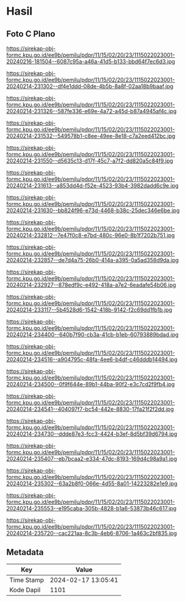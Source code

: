 # Hasil

## Foto C Plano

https://sirekap-obj-formc.kpu.go.id/ee9b/pemilu/pdpr/11/15/02/20/23/1115022023001-20240216-181504--6087c95a-a46a-41d5-b133-bbd64f7ec6d3.jpg

https://sirekap-obj-formc.kpu.go.id/ee9b/pemilu/pdpr/11/15/02/20/23/1115022023001-20240214-231302--df4e1ddd-08de-4b5b-8a8f-02aa18b9baaf.jpg

https://sirekap-obj-formc.kpu.go.id/ee9b/pemilu/pdpr/11/15/02/20/23/1115022023001-20240214-231326--587fe336-e69e-4a72-a45d-b87a4945af4c.jpg

https://sirekap-obj-formc.kpu.go.id/ee9b/pemilu/pdpr/11/15/02/20/23/1115022023001-20240214-231532--549578b1-c8ee-49ee-8e18-c7a2eed412bc.jpg

https://sirekap-obj-formc.kpu.go.id/ee9b/pemilu/pdpr/11/15/02/20/23/1115022023001-20240214-231550--d5635c13-d17f-45c7-a7f2-dd820a5c84f9.jpg

https://sirekap-obj-formc.kpu.go.id/ee9b/pemilu/pdpr/11/15/02/20/23/1115022023001-20240214-231613--a853dd4d-f52e-4523-93b4-3982dadd6c9e.jpg

https://sirekap-obj-formc.kpu.go.id/ee9b/pemilu/pdpr/11/15/02/20/23/1115022023001-20240214-231630--bb824f96-e73d-4468-b38c-25dec346e6be.jpg

https://sirekap-obj-formc.kpu.go.id/ee9b/pemilu/pdpr/11/15/02/20/23/1115022023001-20240214-232812--7e47f0c8-e7bd-480c-96e0-8b1f7202b751.jpg

https://sirekap-obj-formc.kpu.go.id/ee9b/pemilu/pdpr/11/15/02/20/23/1115022023001-20240214-232857--de7d4a75-26b0-414a-a395-0a5ad358d9da.jpg

https://sirekap-obj-formc.kpu.go.id/ee9b/pemilu/pdpr/11/15/02/20/23/1115022023001-20240214-232927--878edf9c-e492-418a-a7e2-6eadafe54b06.jpg

https://sirekap-obj-formc.kpu.go.id/ee9b/pemilu/pdpr/11/15/02/20/23/1115022023001-20240214-233117--5b4528d6-1542-418b-9142-f2c69dd1fb1b.jpg

https://sirekap-obj-formc.kpu.go.id/ee9b/pemilu/pdpr/11/15/02/20/23/1115022023001-20240214-234400--640b7f90-cb3a-41cb-b1eb-60793889bdad.jpg

https://sirekap-obj-formc.kpu.go.id/ee9b/pemilu/pdpr/11/15/02/20/23/1115022023001-20240214-234516--a904795c-48fa-4ee6-b4df-c46dddb14494.jpg

https://sirekap-obj-formc.kpu.go.id/ee9b/pemilu/pdpr/11/15/02/20/23/1115022023001-20240214-234500--0f9f644e-89b1-44ba-90f2-e3c7cd2f9fb4.jpg

https://sirekap-obj-formc.kpu.go.id/ee9b/pemilu/pdpr/11/15/02/20/23/1115022023001-20240214-234541--404097f7-bc54-442e-8830-17fa21f2f2dd.jpg

https://sirekap-obj-formc.kpu.go.id/ee9b/pemilu/pdpr/11/15/02/20/23/1115022023001-20240214-234730--ddde87e3-fcc3-4424-b3ef-8d5bf39d6794.jpg

https://sirekap-obj-formc.kpu.go.id/ee9b/pemilu/pdpr/11/15/02/20/23/1115022023001-20240214-235407--eb7bcaa2-e334-47dc-8193-169d4c98a9a1.jpg

https://sirekap-obj-formc.kpu.go.id/ee9b/pemilu/pdpr/11/15/02/20/23/1115022023001-20240214-235302--63a2b8f0-066e-4d55-8a01-14223282e1e9.jpg

https://sirekap-obj-formc.kpu.go.id/ee9b/pemilu/pdpr/11/15/02/20/23/1115022023001-20240214-235553--e195caba-305b-4828-b1a6-53873b46c617.jpg

https://sirekap-obj-formc.kpu.go.id/ee9b/pemilu/pdpr/11/15/02/20/23/1115022023001-20240214-235720--cac221aa-8c3b-4eb6-8706-1a463c2bf835.jpg


## Metadata

| Key        | Value               |
| ---------- | ------------------- |
| Time Stamp | 2024-02-17 13:05:41 |
| Kode Dapil | 1101                |



